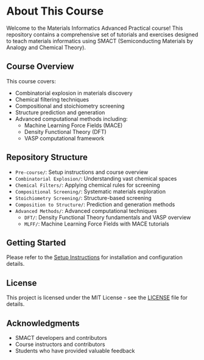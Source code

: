 # About This Course

Welcome to the Materials Informatics Advanced Practical course! This repository contains a comprehensive set of tutorials and exercises designed to teach materials informatics using SMACT (Semiconducting Materials by Analogy and Chemical Theory).

## Course Overview

This course covers:

- Combinatorial explosion in materials discovery
- Chemical filtering techniques
- Compositional and stoichiometry screening
- Structure prediction and generation
- Advanced computational methods including:
  - Machine Learning Force Fields (MACE)
  - Density Functional Theory (DFT)
  - VASP computational framework

## Repository Structure

- `Pre-course/`: Setup instructions and course overview
- `Combinatorial Explosion/`: Understanding vast chemical spaces
- `Chemical Filters/`: Applying chemical rules for screening
- `Compositional Screening/`: Systematic materials exploration
- `Stoichiometry Screening/`: Structure-based screening
- `Composition to Structure/`: Prediction and generation methods
- `Advanced Methods/`: Advanced computational techniques
  - `DFT/`: Density Functional Theory fundamentals and VASP overview
  - `MLFF/`: Machine Learning Force Fields with MACE tutorials

## Getting Started

Please refer to the [Setup Instructions](Pre-course/setup.md) for installation and configuration details.

## License

This project is licensed under the MIT License - see the [LICENSE](LICENSE) file for details.

## Acknowledgments

- SMACT developers and contributors
- Course instructors and contributors
- Students who have provided valuable feedback
